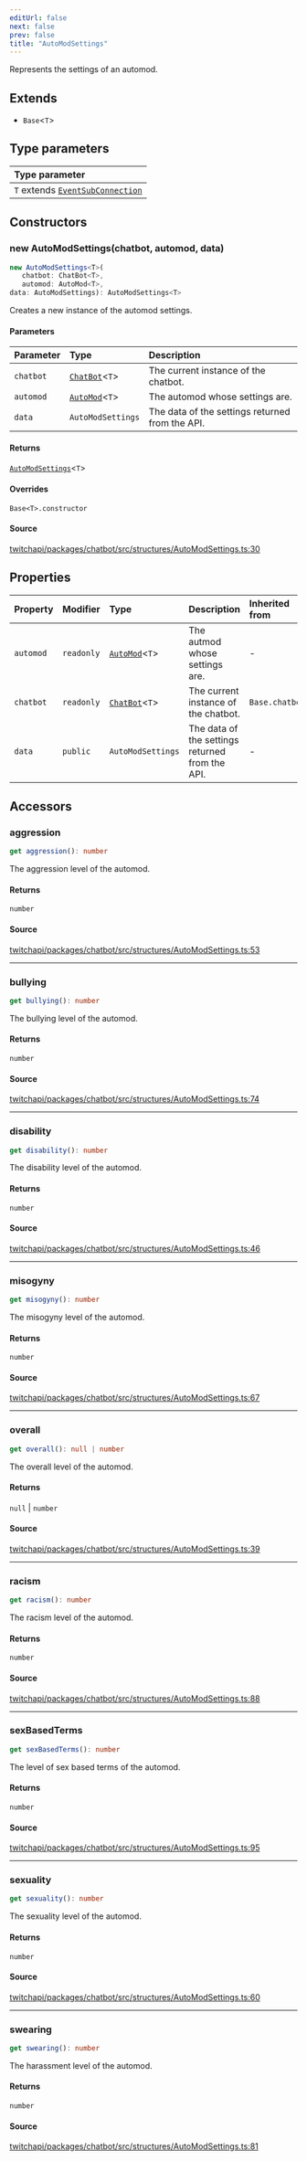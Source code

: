 ```yaml
---
editUrl: false
next: false
prev: false
title: "AutoModSettings"
---
```


Represents the settings of an automod.

## Extends

- `Base`\<`T`\>

## Type parameters

| Type parameter |
| :------ |
| `T` extends [`EventSubConnection`](/api/chatbot/enumerations/eventsubconnection/) |

## Constructors

### new AutoModSettings(chatbot, automod, data)

```ts
new AutoModSettings<T>(
   chatbot: ChatBot<T>, 
   automod: AutoMod<T>, 
data: AutoModSettings): AutoModSettings<T>
```

Creates a new instance of the automod settings.

#### Parameters

| Parameter | Type | Description |
| :------ | :------ | :------ |
| `chatbot` | [`ChatBot`](/api/chatbot/classes/chatbot/)\<`T`\> | The current instance of the chatbot. |
| `automod` | [`AutoMod`](/api/chatbot/classes/automod/)\<`T`\> | The automod whose settings are. |
| `data` | `AutoModSettings` | The data of the settings returned from the API. |

#### Returns

[`AutoModSettings`](/api/chatbot/classes/automodsettings/)\<`T`\>

#### Overrides

`Base<T>.constructor`

#### Source

[twitchapi/packages/chatbot/src/structures/AutoModSettings.ts:30](https://github.com/pablornc/twitchapi//blob/3baa008ac8be1133cbb9253985d5d4cd48b4e780/packages/chatbot/src/structures/AutoModSettings.ts#L30)

## Properties

| Property | Modifier | Type | Description | Inherited from |
| :------ | :------ | :------ | :------ | :------ |
| `automod` | `readonly` | [`AutoMod`](/api/chatbot/classes/automod/)\<`T`\> | The autmod whose settings are. | - |
| `chatbot` | `readonly` | [`ChatBot`](/api/chatbot/classes/chatbot/)\<`T`\> | The current instance of the chatbot. | `Base.chatbot` |
| `data` | `public` | `AutoModSettings` | The data of the settings returned from the API. | - |

## Accessors

### aggression

```ts
get aggression(): number
```

The aggression level of the automod.

#### Returns

`number`

#### Source

[twitchapi/packages/chatbot/src/structures/AutoModSettings.ts:53](https://github.com/pablornc/twitchapi//blob/3baa008ac8be1133cbb9253985d5d4cd48b4e780/packages/chatbot/src/structures/AutoModSettings.ts#L53)

***

### bullying

```ts
get bullying(): number
```

The bullying level of the automod.

#### Returns

`number`

#### Source

[twitchapi/packages/chatbot/src/structures/AutoModSettings.ts:74](https://github.com/pablornc/twitchapi//blob/3baa008ac8be1133cbb9253985d5d4cd48b4e780/packages/chatbot/src/structures/AutoModSettings.ts#L74)

***

### disability

```ts
get disability(): number
```

The disability level of the automod.

#### Returns

`number`

#### Source

[twitchapi/packages/chatbot/src/structures/AutoModSettings.ts:46](https://github.com/pablornc/twitchapi//blob/3baa008ac8be1133cbb9253985d5d4cd48b4e780/packages/chatbot/src/structures/AutoModSettings.ts#L46)

***

### misogyny

```ts
get misogyny(): number
```

The misogyny level of the automod.

#### Returns

`number`

#### Source

[twitchapi/packages/chatbot/src/structures/AutoModSettings.ts:67](https://github.com/pablornc/twitchapi//blob/3baa008ac8be1133cbb9253985d5d4cd48b4e780/packages/chatbot/src/structures/AutoModSettings.ts#L67)

***

### overall

```ts
get overall(): null | number
```

The overall level of the automod.

#### Returns

`null` \| `number`

#### Source

[twitchapi/packages/chatbot/src/structures/AutoModSettings.ts:39](https://github.com/pablornc/twitchapi//blob/3baa008ac8be1133cbb9253985d5d4cd48b4e780/packages/chatbot/src/structures/AutoModSettings.ts#L39)

***

### racism

```ts
get racism(): number
```

The racism level of the automod.

#### Returns

`number`

#### Source

[twitchapi/packages/chatbot/src/structures/AutoModSettings.ts:88](https://github.com/pablornc/twitchapi//blob/3baa008ac8be1133cbb9253985d5d4cd48b4e780/packages/chatbot/src/structures/AutoModSettings.ts#L88)

***

### sexBasedTerms

```ts
get sexBasedTerms(): number
```

The level of sex based terms of the automod.

#### Returns

`number`

#### Source

[twitchapi/packages/chatbot/src/structures/AutoModSettings.ts:95](https://github.com/pablornc/twitchapi//blob/3baa008ac8be1133cbb9253985d5d4cd48b4e780/packages/chatbot/src/structures/AutoModSettings.ts#L95)

***

### sexuality

```ts
get sexuality(): number
```

The sexuality level of the automod.

#### Returns

`number`

#### Source

[twitchapi/packages/chatbot/src/structures/AutoModSettings.ts:60](https://github.com/pablornc/twitchapi//blob/3baa008ac8be1133cbb9253985d5d4cd48b4e780/packages/chatbot/src/structures/AutoModSettings.ts#L60)

***

### swearing

```ts
get swearing(): number
```

The harassment level of the automod.

#### Returns

`number`

#### Source

[twitchapi/packages/chatbot/src/structures/AutoModSettings.ts:81](https://github.com/pablornc/twitchapi//blob/3baa008ac8be1133cbb9253985d5d4cd48b4e780/packages/chatbot/src/structures/AutoModSettings.ts#L81)
